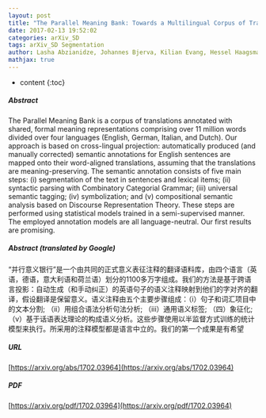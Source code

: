 ```yaml
---
layout: post
title: "The Parallel Meaning Bank: Towards a Multilingual Corpus of Translations Annotated with Compositional Meaning Representations"
date: 2017-02-13 19:52:02
categories: arXiv_SD
tags: arXiv_SD Segmentation
author: Lasha Abzianidze, Johannes Bjerva, Kilian Evang, Hessel Haagsma, Rik van Noord, Pierre Ludmann, Duc-Duy Nguyen, Johan Bos
mathjax: true
---
```


* content
{:toc}

##### Abstract
The Parallel Meaning Bank is a corpus of translations annotated with shared, formal meaning representations comprising over 11 million words divided over four languages (English, German, Italian, and Dutch). Our approach is based on cross-lingual projection: automatically produced (and manually corrected) semantic annotations for English sentences are mapped onto their word-aligned translations, assuming that the translations are meaning-preserving. The semantic annotation consists of five main steps: (i) segmentation of the text in sentences and lexical items; (ii) syntactic parsing with Combinatory Categorial Grammar; (iii) universal semantic tagging; (iv) symbolization; and (v) compositional semantic analysis based on Discourse Representation Theory. These steps are performed using statistical models trained in a semi-supervised manner. The employed annotation models are all language-neutral. Our first results are promising.

##### Abstract (translated by Google)
“并行意义银行”是一个由共同的正式意义表征注释的翻译语料库，由四个语言（英语，德语，意大利语和荷兰语）划分的1100多万字组成。我们的方法是基于跨语言投影：自动生成（和手动纠正）的英语句子的语义注释映射到他们的字对齐的翻译，假设翻译是保留意义。语义注释由五个主要步骤组成：（i）句子和词汇项目中的文本分割; （ii）用组合语法分析句法分析; （iii）通用语义标签; （四）象征化; （v）基于话语表达理论的构成语义分析。这些步骤使用以半监督方式训练的统计模型来执行。所采用的注释模型都是语言中立的。我们的第一个成果是有希望

##### URL
[https://arxiv.org/abs/1702.03964](https://arxiv.org/abs/1702.03964)

##### PDF
[https://arxiv.org/pdf/1702.03964](https://arxiv.org/pdf/1702.03964)

